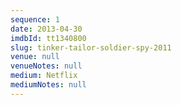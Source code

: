```yaml
---
sequence: 1
date: 2013-04-30
imdbId: tt1340800
slug: tinker-tailor-soldier-spy-2011
venue: null
venueNotes: null
medium: Netflix
mediumNotes: null
---
```


